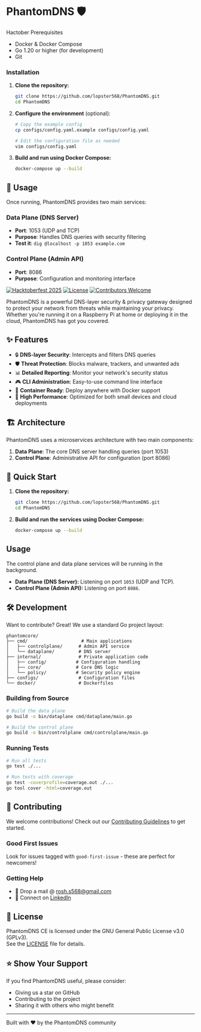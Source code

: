 # PhantomDNS 🛡️

Hactober Prerequisites

- Docker & Docker Compose
- Go 1.20 or higher (for development)
- Git

### Installation

1. **Clone the repository:**

   ```sh
   git clone https://github.com/lopster568/PhantomDNS.git
   cd PhantomDNS
   ```

2. **Configure the environment** (optional):

   ```sh
   # Copy the example config
   cp configs/config.yaml.example configs/config.yaml

   # Edit the configuration file as needed
   vim configs/config.yaml
   ```

3. **Build and run using Docker Compose:**
   ```sh
   docker-compose up --build
   ```

## 🔧 Usage

Once running, PhantomDNS provides two main services:

### Data Plane (DNS Server)

- **Port**: 1053 (UDP and TCP)
- **Purpose**: Handles DNS queries with security filtering
- **Test it**: `dig @localhost -p 1053 example.com`

### Control Plane (Admin API)

- **Port**: 8086
- **Purpose**: Configuration and monitoring interface

[![Hacktoberfest 2025](https://img.shields.io/badge/Hacktoberfest-2025-orange.svg)](https://hacktoberfest.com)
[![License](https://img.shields.io/badge/License-GPL%20v3-blue.svg)](./LICENSE)
[![Contributors Welcome](https://img.shields.io/badge/contributors-welcome-brightgreen.svg)](./CONTRIBUTING.md)

PhantomDNS is a powerful DNS-layer security & privacy gateway designed to protect your network from threats while maintaining your privacy. Whether you're running it on a Raspberry Pi at home or deploying it in the cloud, PhantomDNS has got you covered.

## ✨ Features

- 🔒 **DNS-layer Security**: Intercepts and filters DNS queries
- 🛡️ **Threat Protection**: Blocks malware, trackers, and unwanted ads
- 📊 **Detailed Reporting**: Monitor your network's security status
- 🎮 **CLI Administration**: Easy-to-use command line interface
- 🐳 **Container Ready**: Deploy anywhere with Docker support
- 🚀 **High Performance**: Optimized for both small devices and cloud deployments

## 🏗️ Architecture

PhantomDNS uses a microservices architecture with two main components:

1. **Data Plane**: The core DNS server handling queries (port 1053)
2. **Control Plane**: Administrative API for configuration (port 8086)

## 🚀 Quick Start

1.  **Clone the repository:**

    ```sh
    git clone https://github.com/lopster568/PhantomDNS.git
    cd PhantomDNS
    ```

2.  **Build and run the services using Docker Compose:**
    ```sh
    docker-compose up --build
    ```

## Usage

The control plane and data plane services will be running in the background.

- **Data Plane (DNS Server):** Listening on port `1053` (UDP and TCP).
- **Control Plane (Admin API):** Listening on port `8086`.

## 🛠️ Development

Want to contribute? Great! We use a standard Go project layout:

```
phantomcore/
├── cmd/                    # Main applications
│   ├── controlplane/      # Admin API service
│   └── dataplane/         # DNS server
├── internal/              # Private application code
│   ├── config/           # Configuration handling
│   ├── core/             # Core DNS logic
│   └── policy/           # Security policy engine
├── configs/               # Configuration files
└── docker/                # Dockerfiles
```

### Building from Source

```sh
# Build the data plane
go build -o bin/dataplane cmd/dataplane/main.go

# Build the control plane
go build -o bin/controlplane cmd/controlplane/main.go
```

### Running Tests

```sh
# Run all tests
go test ./...

# Run tests with coverage
go test -coverprofile=coverage.out ./...
go tool cover -html=coverage.out
```

## 🤝 Contributing

We welcome contributions! Check out our [Contributing Guidelines](./CONTRIBUTING.md) to get started.

### Good First Issues

Look for issues tagged with `good-first-issue` - these are perfect for newcomers!

### Getting Help

- 📖 Drop a mail @ rosh.s568@gmail.com
- 💬 Connect on [LinkedIn](https://www.linkedin.com/in/roshan-singh568)

## 📝 License

PhantomDNS CE is licensed under the GNU General Public License v3.0 (GPLv3).  
See the [LICENSE](./LICENSE) file for details.

## ⭐ Show Your Support

If you find PhantomDNS useful, please consider:

- Giving us a star on GitHub
- Contributing to the project
- Sharing it with others who might benefit

---

Built with ❤️ by the PhantomDNS community
